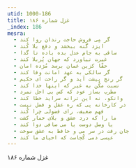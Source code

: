 ```yaml
---
utid: 1000-186
title: غزل شماره ۱۸۶
_index: 186
mesra:
  - گر مِی فروش حاجت رندان روا کند
  - ایزد گنه ببخشد و دفع بلا کُند
  - ساقی به جام عدل بده باده تا گدا
  - غیرت نیاورد که جهان پُربلا کند
  - حقّا کزین غمان برسد مُژده امان
  - گر سالکی به عهد امانت وفا کند
  - گر رنج پیشت آید و گر راحت ای حکیم
  - نسبت مکُن به غیر که اینها خدا کند
  - مطرب بساز عود که کس بی اجل نمرد
  - وانکو، نه این ترانه سراید خطا کند
  - در کارخانه یی که ره عقل و فضل نیست
  - فهم ضعیف، رای فضولی چرا کُند
  - ما را که درد عشق و بلای خمار کشت
  - یا وصل دوست یا می صافی دوا کند
  - جان رفت در سر می و حافظ به عشق سوخت
  - عیسی دمی کُجاست که احیای ما کند
---
```

غزل شماره ۱۸۶
